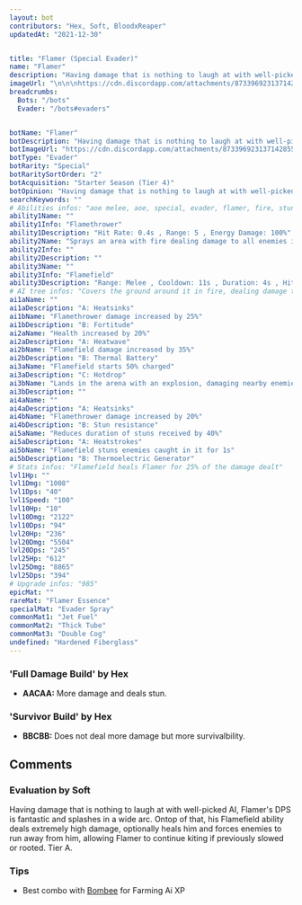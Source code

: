 ```yaml
---
layout: bot
contributors: "Hex, Soft, BloodxReaper"
updatedAt: "2021-12-30"


title: "Flamer (Special Evader)"
name: "Flamer"
description: "Having damage that is nothing to laugh at with well-picked AI, Flamer s DPS is fantastic and splashes in a wide arc. Ontop of that, his Flamefield ability deals extremely high damage, optionally heals him and forces enemies to run away from him, allowing Flamer to continue kiting if previously slowed or rooted. "
imageUrl: "\n\n\nhttps://cdn.discordapp.com/attachments/873396923137142855/873397575686955028/flamer.png"
breadcrumbs:
  Bots: "/bots"
  Evader: "/bots#evaders"


botName: "Flamer"
botDescription: "Having damage that is nothing to laugh at with well-picked AI, Flamer s DPS is fantastic and splashes in a wide arc. Ontop of that, his Flamefield ability deals extremely high damage, optionally heals him and forces enemies to run away from him, allowing Flamer to continue kiting if previously slowed or rooted. "
botImageUrl: "https://cdn.discordapp.com/attachments/873396923137142855/873397575686955028/flamer.png"
botType: "Evader"
botRarity: "Special"
botRaritySortOrder: "2"
botAcquisition: "Starter Season (Tier 4)"
botOpinion: "Having damage that is nothing to laugh at with well-picked AI, Flamer s DPS is fantastic and splashes in a wide arc. Ontop of that, his Flamefield ability deals extremely high damage, optionally heals him and forces enemies to run away from him, allowing Flamer to continue kiting if previously slowed or rooted. "
searchKeywords: ""
# Abilities infos: "aoe melee, aoe, special, evader, flamer, fire, stun, heal"
ability1Name: ""
ability1Info: "Flamethrower"
ability1Description: "Hit Rate: 0.4s , Range: 5 , Energy Damage: 100%"
ability2Name: "Sprays an area with fire dealing damage to all enemies inside"
ability2Info: ""
ability2Description: ""
ability3Name: ""
ability3Info: "Flamefield"
ability3Description: "Range: Melee , Cooldown: 11s , Duration: 4s , Hit Rate: 0.5s , Energy Damage: 113%, Impact radius: 3"
# AI tree infos: "Covers the ground around it in fire, dealing damage to enemies that remain inside"
ai1aName: ""
ai1aDescription: "A: Heatsinks"
ai1bName: "Flamethrower damage increased by 25%"
ai1bDescription: "B: Fortitude"
ai2aName: "Health increased by 20%"
ai2aDescription: "A: Heatwave"
ai2bName: "Flamefield damage increased by 35%"
ai2bDescription: "B: Thermal Battery"
ai3aName: "Flamefield starts 50% charged"
ai3aDescription: "C: Hotdrop"
ai3bName: "Lands in the arena with an explosion, damaging nearby enemies"
ai3bDescription: ""
ai4aName: ""
ai4aDescription: "A: Heatsinks"
ai4bName: "Flamethrower damage increased by 20%"
ai4bDescription: "B: Stun resistance"
ai5aName: "Reduces duration of stuns received by 40%"
ai5aDescription: "A: Heatstrokes"
ai5bName: "Flamefield stuns enemies caught in it for 1s"
ai5bDescription: "B: Thermoelectric Generator"
# Stats infos: "Flamefield heals Flamer for 25% of the damage dealt"
lvl1Hp: ""
lvl1Dmg: "1008"
lvl1Dps: "40"
lvl1Speed: "100"
lvl10Hp: "10"
lvl10Dmg: "2122"
lvl10Dps: "94"
lvl20Hp: "236"
lvl20Dmg: "5504"
lvl20Dps: "245"
lvl25Hp: "612"
lvl25Dmg: "8865"
lvl25Dps: "394"
# Upgrade infos: "985"
epicMat: ""
rareMat: "Flamer Essence"
specialMat: "Evader Spray"
commonMat1: "Jet Fuel"
commonMat2: "Thick Tube"
commonMat3: "Double Cog"
undefined: "Hardened Fiberglass"
---
```


### 'Full Damage Build' by Hex
- **AACAA:** More damage and deals stun.

### 'Survivor Build' by Hex
- **BBCBB:** Does not deal more damage but more survivalbility.

## Comments

### Evaluation by Soft
Having damage that is nothing to laugh at with well-picked AI, Flamer's DPS is fantastic and splashes in a wide arc. Ontop of that, his Flamefield ability deals extremely high damage, optionally heals him and forces enemies to run away from him, allowing Flamer to continue kiting if previously slowed or rooted. Tier A.

### Tips
- Best combo with [Bombee](/Bombee) for Farming Ai XP

